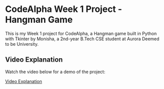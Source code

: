 # CodeAlpha Week 1 Project - Hangman Game
This is my Week 1 project for CodeAlpha, a Hangman game built in Python with Tkinter by Monisha, a 2nd-year B.Tech CSE student at Aurora Deemed to be University.

## Video Explanation
Watch the video below for a demo of the project:

[Video Explanation](explanation.mp4)
